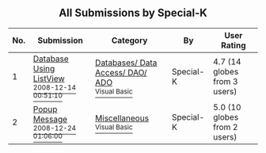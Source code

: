 ﻿<div align="center">

## All Submissions by Special\-K

</div>

No.  | Submission | Category | By   | User Rating
---- | ---------- | -------- | ---- | -----------
1 | [Database Using ListView<br /><sup>2008-12-14 00:51:10</sup>](https://github.com/Planet-Source-Code/special-k-database-using-listview__1-71527) | [Databases/ Data Access/ DAO/ ADO<br /><sup>Visual Basic</sup>](../ByCategory/databases-data-access-dao-ado__1-6.md) | Special\-K | 4.7 (14 globes from 3 users)
2 | [Popup Message<br /><sup>2008-12-24 01:06:00</sup>](https://github.com/Planet-Source-Code/special-k-popup-message__1-71561) | [Miscellaneous<br /><sup>Visual Basic</sup>](../ByCategory/miscellaneous__1-1.md) | Special\-K | 5.0 (10 globes from 2 users)
